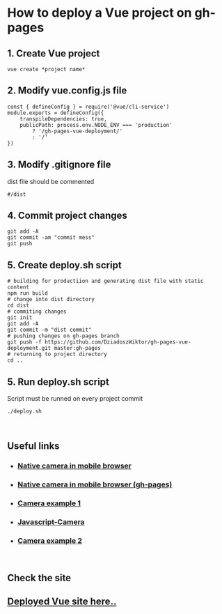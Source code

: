 # **How to deploy a Vue project on gh-pages**

## **1. Create Vue project**
     
    vue create *project name*

## **2. Modify vue.config.js file**
     
    const { defineConfig } = require('@vue/cli-service')
    module.exports = defineConfig({
        transpileDependencies: true,
        publicPath: process.env.NODE_ENV === 'production'
            ? '/gh-pages-vue-deployment/'
            : '/'
    })

## **3. Modify .gitignore file**
dist file should be commented

    #/dist

## **4. Commit project changes**

    git add -A
    git commit -am "commit mess"
    git push

## **5. Create deploy.sh script**

    # building for productiion and generating dist file with static content
    npm run build
    # change into dist directory
    cd dist
    # commiting changes
    git init
    git add -A
    git commit -m "dist commit"
    # pushing changes on gh-pages branch 
    git push -f https://github.com/DziadoszWiktor/gh-pages-vue-deployment.git master:gh-pages
    # returning to project directory
    cd ..

## **5. Run deploy.sh script**
Script must be runned on every project commit

    ./deploy.sh
<br>

## **Useful links**
* ### [Native camera in mobile browser](https://github.com/pixochi/native-camera-in-mobile-browsers/)
* ### [Native camera in mobile browser (gh-pages)](https://pixochi.github.io/native-camera-in-mobile-browsers/)
* ### [Camera example 1](https://codepen.io/chrisbeast/pen/ebYwpX)
* ### [Javascript-Camera](https://github.com/doug2k1/javascript-camera)
* ### [Camera example 2](https://codepen.io/ditarahma08/pen/GRRxZLW)
<br>

## **Check the site**
## [**Deployed Vue site here..**](https://dziadoszwiktor.github.io/gh-pages-vue-deployment/)


